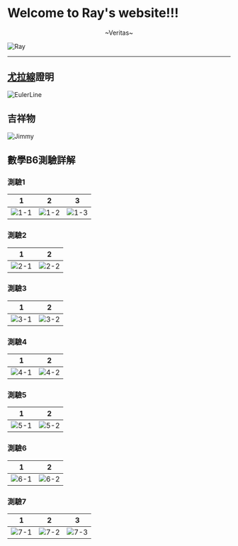 # Welcome to Ray's website!!!
<div align="center"> ~Veritas~ </div>

![Ray](/assets/HandsomeRay.jpg)

---

## [尤拉線](https://zh.wikipedia.org/wiki/%E6%AD%90%E6%8B%89%E7%B7%9A)證明

![EulerLine](/assets/EulerLine.png)

## 吉祥物

![Jimmy](/assets/JerkJimmy.png)

## 數學B6測驗詳解

### 測驗1

|1|2|3|
|-|-|-|
|![1-1](/assets/mathB6/1/1.jpg)|![1-2](/assets/mathB6/1/2.jpg)|![1-3](/assets/mathB6/1/3.jpg)|

### 測驗2

|1|2|
|-|-|
|![2-1](/assets/mathB6/2/1.jpg)|![2-2](/assets/mathB6/2/2.jpg)|

### 測驗3

|1|2|
|-|-|
|![3-1](/assets/mathB6/3/1.jpg)|![3-2](/assets/mathB6/3/2.jpg)|

### 測驗4

|1|2|
|-|-|
|![4-1](/assets/mathB6/4/1.jpg)|![4-2](/assets/mathB6/4/2.jpg)|

### 測驗5

|1|2|
|-|-|
|![5-1](/assets/mathB6/5/1.jpg)|![5-2](/assets/mathB6/5/2.jpg)|

### 測驗6

|1|2|
|-|-|
|![6-1](/assets/mathB6/6/1.jpg)|![6-2](/assets/mathB6/6/2.jpg)|

### 測驗7

|1|2|3|
|-|-|-|
|![7-1](/assets/mathB6/7/1.jpg)|![7-2](/assets/mathB6/7/2.jpg)|![7-3](/assets/mathB6/7/3.jpg)|